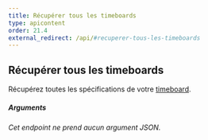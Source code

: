 ```yaml
---
title: Récupérer tous les timeboards
type: apicontent
order: 21.4
external_redirect: /api/#recuperer-tous-les-timeboards
---
```


## Récupérer tous les timeboards
Récupérez toutes les spécifications de votre [timeboard][1].

##### Arguments
*Cet endpoint ne prend aucun argument JSON.*

[1]: /graphing/dashboards/timeboard
